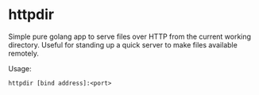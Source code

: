 httpdir
=====

Simple pure golang app to serve files over HTTP from the current working directory. Useful for standing up a quick server to make files available remotely.

Usage:

    httpdir [bind address]:<port>

